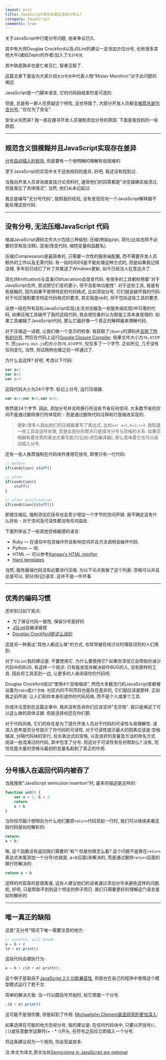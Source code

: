 ```yaml
---
layout: post
title: JavaScript语句末尾应该加分号么?
category: JavaScript
comments: true
---
```

关于JavaScript中行尾分号问题, 由来争议已久.</br>

其中有大师Douglas Crockford以及JSLint的建议一定添加方位分号, 也有很多其他大牛(诸如Zepto的作者)加入了`无分号党`.</br>

其中孰是孰非也是仁者见仁, 智者见智了.</br>

这篇文章下面会为大家介绍`无分号党`中代表人物"Mislav Marohnić"对于此问题的阐述.</br>



JavaScript是一门脚本语言, 它的代码段结束符是可选的.</br>

但是, 总是有一群人在质疑这个特性, 这也导致了, 大部分开发人员都会[推荐总是包含分号](http://stackoverflow.com/questions/444080/do-you-recommend-using-semicolons-after-every-statement-in-javascript), "仅仅为了安全".</br>

安全从何而来? 我一直在搜寻开发人员强制添加分号的原因. 下面是我找到的一些原因.

------

## **规范含义很模糊并且JavaScript实现存在差异**

[分号自动插入的规则](http://bclary.com/2004/11/07/#a-7.9), 但是要有一个很明确的理解有些困难的.</br>

至于JavaScript的实现中关于这些规则的差异, 好吧, 我还没有找到过.</br>

当我向开发人员咨询或查找讨论资料时, 通常他们的回答都是"浏览器确实崩溃过, 但是我忘了具体情况", 当然, 他们从未记起过.</br>

我总是编写"无分号代码", 按照我的经验, 没有发现任何一个JavaScript解释器不能处理这些代码.

------

## **没有分号, 无法压缩JavaScript 代码**

缩减JavaScript源码文件大小包括三种级别: 压缩(例如gzip), 简化(比如去除不必要的空格及注释), 混淆(改变代码, 缩短变量和函数名).</br>

压缩(Compression)是最简单的, 只需要一次性的服务端配置, 而不需要开发人员额外的工作以及无需代码. 有一段时间IE6是不能处理这种方式的, 但是如果我记得没错, 多年前已经打了补丁并推送了Windows更新, 如今已经没人在意这点了.</br>

简化(Minification)与混淆(Obfuscation)会改变代码. 有很多的工具都标榜着"对于JavaScript文件, 尝试把它们变的更小, 但不会影响功能性". 对于这些工具, 我是有些抵触的, 因为如果不使用特定的代码格式, 比如添加分号, 它们就会破坏我的代码. 对于社区强制要求特定代码格式的要求, 其实我是ok的, 但不包括这些工具的要求.</br>

设想一段在所有目标JavaScript实现(主流浏览器及一些服务端实现)中可用的代码, 如果压缩工具破坏了我的这段代码, 我会很忧桑的认为那是工具本身是错的. 如果工具编辑了JavaScript代码, 那么它最好像一个真正的解释器来理解代码.</br>

对于压缩这一话题, 让我们做一个显示的检查. 我获取了`jQuery`的源码并[去除了所有的分号](http://github.com/mislav/jquery/commit/4a2faf8987fc3fcb8aefc99def5b5ed2b4de190c), 然后在代码上运行[Google Closure Compiler](http://code.google.com/closure/compiler/). 结果文件大小为`76,673字节`. 而`jquery.min.js`的大小为`76,674字节`, 仅仅多了一个字节. 正如所见, 几乎没有任何变化, 当然, 测试用例也像之前一样通过了.</br>

为什么会这样? 好吧, 考虑以下代码:

``` js
var a=1
var b=2
var c=3
```

这段代码大小为24个字节. 标记上分号, 运行压缩器:

``` js
var a=1;var b=2;var c=3;
```

依然是24个字节. 因此, 添加分号并去除换行符没有节省任何空间. 大多数节省的空间不是通过删除换行符体现的 - 而是通过删除代码注释和行首缩进实现的.</br>

> 更新:很多人指出他们的压缩器重写了表达式, 比如`var a=1,b=2,c=3`. 我知道一些工具会这样处理, 但是此部分的观点只是探寻分号与空格的关系. 如果压缩器有着优秀的表达式重写能力(比如:闭包编译器), 那么意味着它也可以自动插入分号.</br>

还有一些人推荐强制在代码块外使用花括号, 即使只有一行代码:

``` js
// before
if(condition) stuff()

// after
if(condition){
	stuff()
}

// after minification
if(condition){stuff()}
```

即使压缩后, 强制添加花括号也会至少增加一个字节的空间开销. 我不确定这有什么好处 - 对于空间及可读性都没有任何益处.</br>

下面列举出了一些其他空格敏感的语言:

- Ruby — 在语句中包含操作符会影响空间并且方法调用会破坏代码.
- Python — 呃.
- HTML — 可以参考[Kangax’s HTML minifier](http://perfectionkills.com/experimenting-with-html-minifier/)
- [Haml templates](http://haml-lang.com/)

当然, 服务器端代码没有必要进行压缩. 为以下论点我做了这个列表: 空格可以并且总是可以, 部分(标记)语言. 这并不是一件坏事.

------

## **优秀的编码习惯**

还听到过如下观点:

- 为了保证代码一致性, 保留分号是好的
- [JSLint](http://www.jslint.com/)会编译报错
- [Douglas Crockford是这么说的](http://javascript.crockford.com/code.html)

这是另一种表达"其他人都这么做"的方式, 也常常被在线讨论时理屈词穷的人们用到.</br>

对于`JSLint`我的建议是: 不要使用它. 为什么要使用它? 如果你深信它会帮助你减少代码中的BUG, 有这样一个观点: 只有能发现并解决软件BUG的人, 没有那样的工具. 因此将工具丢到一边, 让更多的人来阅读你的代码吧.</br>

Douglas Crockford说过"使用4个空格缩进", 然而大多数流行的JavaScript库都被设置为`tabs`或`2个空格`. 社区内的不同项目也是存在差异的, 它们就应该是那样. 正如我之前所说: 让人们和你本身形成你的代码风格, 而不是个人或某个工具.</br>

你或许注意到在这篇文章中, 我并没有告诉你们应该坚持"无空格". 我只是阐述了可以这么做的具体证据. 但是选择权还在你们那.</br>

对于代码风格, 它们的存在是为了提升开发人员对于代码的可读性与易理解性. 请深入思考是否分号提示了你代码的可读性. 对于可读性提示最大的因素应该是:空格缩进, 分隔代码块的空行, 拉长表达式的空格, 以及良好的变量及方法的命名方式. 阅读一些混淆过的代码, 其中包含了分号. 但这对于可读性有任何帮助么? 没有, 而恰恰是大量的空格与最初的变量名起到了真正的作用.</br>

------

## **分号插入在返回代码内被吞了**

当我搜索"JavaScript semicolon insertion"时, 最多的描述是这样的:

``` js
function add() {
	var a = 1, b = 2
	return
	a + b
}
```
当你绞尽脑汁想明白为什么他们要把`return`代码另起一行时, 我们可以继续来看这段代码是如何解析的:

``` js
return;
a + b;
```
唉, 这个函数没有返回我们需要的"和"! 但是你猜怎么着? 这个问题不是靠在`return`表达式末尾添加一个分号(也就是, a+b后面)来解决的, 而是通过删除`return`后面的换行符解决的:

``` js
return a + b
```
这样的内容真的是很离谱, 这些人建议他们的读者通过添加分号来避免这样的问题. 呃, 好吧, 只是帮助不到到这个特定的例子而已. 我们只需要更好的理解这门语言是如何解析的.

------

## **唯一真正的缺陷**

这是"无分号"情况下唯一需要注意的地方:

``` js
// careful: will break
a = b + c
(d + e).print()
```
这段代码会被执行为:

``` js
a = b + c(d + e).print();
```
这个例子是取自于[JavaScript 2.0 功能兼容性](http://www.mozilla.org/js/language/js20-2000-07/rationale/syntax.html), 但我也在自己的程序中使用这个模型模式运行了若干次.</br>

简单的解决方案: 当一行以圆括号开始时, 给它预置一个分号.

``` js
;(d + e).print()
```
这可能不是很优雅, 但是起到了作用. [Michaeljohn Clement甚至研究的更加深入](http://inimino.org/~inimino/blog/javascript_semicolons):</br>

如果选择在可能的地方忽视分号, 我的建议是: 在任何代码块中, 只要以开括号(`(`,`[]`)或任意数学运算符(+ - * /)开头, 在符号之前应立即插入一个分号.</br>

将这条建议视为一个规则, 你会受益良多.</br>

注:本文为译文,原文出处[Semicolons in JavaScript are optional](http://mislav.uniqpath.com/2010/05/semicolons/)
